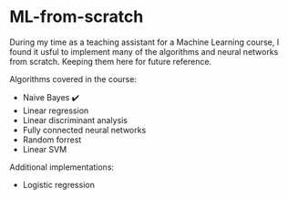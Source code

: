 # ML-from-scratch
During my time as a teaching assistant for a Machine Learning course, I found it usful to implement many of the algorithms and neural networks from scratch. Keeping them here for future reference.

Algorithms covered in the course:
- Naive Bayes :heavy_check_mark:
- Linear regression
- Linear discriminant analysis
- Fully connected neural networks
- Random forrest
- Linear SVM

Additional implementations:
- Logistic regression
